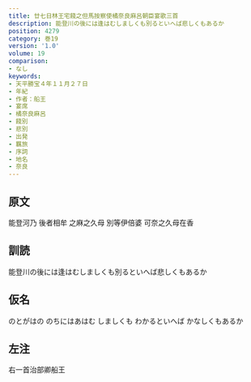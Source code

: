 ```yaml
---
title: 廿七日林王宅餞之但馬按察使橘奈良麻呂朝臣宴歌三首
description: 能登川の後には逢はむしましくも別るといへば悲しくもあるか
position: 4279
category: 巻19
version: '1.0'
volume: 19
comparison:
- なし
keywords:
- 天平勝宝４年１１月２７日
- 年紀
- 作者：船王
- 宴席
- 橘奈良麻呂
- 餞別
- 悲別
- 出発
- 羈旅
- 序詞
- 地名
- 奈良
---
```


## 原文

能登河乃 後者相牟 之麻之久母 別等伊倍婆 可奈之久母在香

## 訓読

能登川の後には逢はむしましくも別るといへば悲しくもあるか

## 仮名

のとがはの のちにはあはむ しましくも わかるといへば かなしくもあるか

## 左注

右一首治部卿船王
